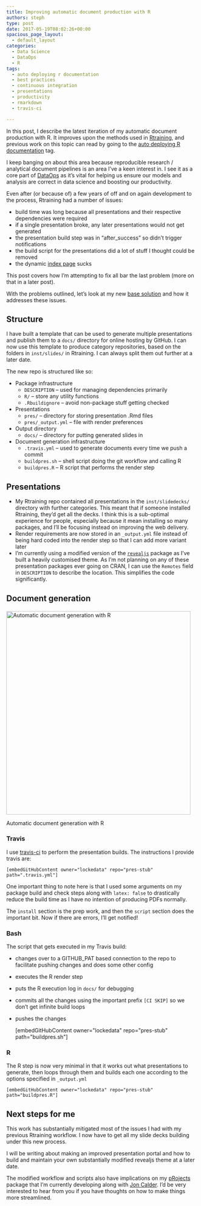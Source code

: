 ```yaml
---
title: Improving automatic document production with R
authors: steph
type: post
date: 2017-05-19T08:02:26+00:00
spacious_page_layout:
  - default_layout
categories:
  - Data Science
  - DataOps
  - R
tags:
  - auto deploying r documentation
  - best practices
  - continuous integration
  - presentations
  - productivity
  - rmarkdown
  - travis-ci

---
```

In this post, I describe the latest iteration of my automatic document production with R. It improves upon the methods used in [Rtraining][1], and previous work on this topic can read by going to the [auto deploying R documentation][2] tag.

I keep banging on about this area because reproducible research / analytical document pipelines is an area I&#8217;ve a keen interest in. I see it as a core part of [DataOps][3] as it&#8217;s vital for helping us ensure our models and analysis are correct in data science and boosting our productivity.

Even after (or because of) a few years of off and on again development to the process, Rtraining had a number of issues:

  * build time was long because all presentations and their respective dependencies were required
  * if a single presentation broke, any later presentations would not get generated
  * the presentation build step was in &#8220;after_success&#8221; so didn&#8217;t trigger notifications
  * the build script for the presentations did a lot of stuff I thought could be removed
  * the dynamic [index page][4] sucks

This post covers how I&#8217;m attempting to fix all bar the last problem (more on that in a later post).

With the problems outlined, let&#8217;s look at my new [base solution][5] and how it addresses these issues.

## Structure

I have built a template that can be used to generate multiple presentations and publish them to a `docs/` directory for online hosting by GitHub. I can now use this template to produce category repositories, based on the folders in `inst/slides/` in Rtraining. I can always split them out further at a later date.

The new repo is structured like so:

  * Package infrastructure 
      * `DESCRIPTION` &#8211; used for managing dependencies primarily
      * `R/` &#8211; store any utility functions
      * `.Rbuildignore` &#8211; avoid non-package stuff getting checked
  * Presentations 
      * `pres/` &#8211; directory for storing presentation .Rmd files
      * `pres/_output.yml` &#8211; file with render preferences
  * Output directory 
      * `docs/` &#8211; directory for putting generated slides in
  * Document generation infrastructure 
      * `.travis.yml` &#8211; used to generate documents every time we push a commit
      * `buildpres.sh` &#8211; shell script doing the git workflow and calling R
      * `buildpres.R` &#8211; R script that performs the render step

## Presentations

  * My Rtraining repo contained all presentations in the `inst/slidedecks/` directory with further categories. This meant that if someone installed Rtraining, they&#8217;d get all the decks. I think this is a sub-optimal experience for people, especially because it mean installing so many packages, and I&#8217;ll be focusing instead on improving the web delivery.
  * Render requirements are now stored in an `_output.yml` file instead of being hard coded into the render step so that I can add more variant later
  * I&#8217;m currently using a modified version of the [`revealjs`][6] package as I&#8217;ve built a heavily customised theme. As I&#8217;m not planning on any of these presentation packages ever going on CRAN, I can use the `Remotes` field in `DESCRIPTION` to describe the location. This simplifies the code significantly.

## Document generation<figure id="attachment_62216" style="width: 485px" class="wp-caption aligncenter">

<img src="../img/processflow_ho0b1d.png" alt="Automatic document generation with R" width="485" height="534" class="size-full wp-image-62216" /><figcaption class="wp-caption-text">Automatic document generation with R</figcaption></figure> 

### Travis

I use [travis-ci][7] to perform the presentation builds. The instructions I provide travis are:

    [embedGitHubContent owner="lockedata" repo="pres-stub" path=".travis.yml"]
    

One important thing to note here is that I used some arguments on my package build and check steps along with `latex: false` to drastically reduce the build time as I have no intention of producing PDFs normally.

The `install` section is the prep work, and then the `script` section does the important bit. Now if there are errors, I&#8217;ll get notified!

### Bash

The script that gets executed in my Travis build:

  * changes over to a GITHUB_PAT based connection to the repo to facilitate pushing changes and does some other config
  * executes the R render step
  * puts the R execution log in `docs/` for debugging
  * commits all the changes using the important prefix `[CI SKIP]` so we don&#8217;t get infinite build loops
  * pushes the changes

    [embedGitHubContent owner="lockedata" repo="pres-stub" path="buildpres.sh"]
    

### R

The R step is now very minimal in that it works out what presentations to generate, then loops through them and builds each one according to the options specified in `_output.yml`

    [embedGitHubContent owner="lockedata" repo="pres-stub" path="buildpres.R"]
    

## Next steps for me

This work has substantially mitigated most of the issues I had with my previous Rtraining workflow. I now have to get all my slide decks building under this new process.

I will be writing about making an improved presentation portal and how to build and maintain your own substantially modified revealjs theme at a later date.

The modified workflow and scripts also have implications on my [pRojects][8] package that I&#8217;m currently developing along with [Jon Calder][9]. I&#8217;d be very interested to hear from you if you have thoughts on how to make things more streamlined.

 [1]: https://github.com/stephlocke/Rtraining
 [2]: https://itsalocke.com/tag/auto-deploying-r-documentation/
 [3]: https://itsalocke.com/dataops-its-a-thing-honest/
 [4]: https://stephlocke.info/Rtraining/
 [5]: https://github.com/lockedata/pres-stub
 [6]: https://cran.r-project.org/package=revealjs
 [7]: https://travis-ci.org
 [8]: https://github.com/lockedata/pRojects
 [9]: https://twitter.com/jonmcalder